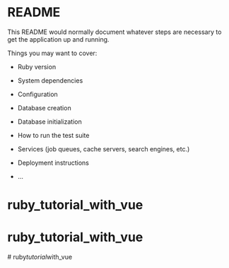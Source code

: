# README

This README would normally document whatever steps are necessary to get the
application up and running.

Things you may want to cover:

* Ruby version

* System dependencies

* Configuration

* Database creation

* Database initialization

* How to run the test suite

* Services (job queues, cache servers, search engines, etc.)

* Deployment instructions

* ...
# ruby_tutorial_with_vue
# ruby_tutorial_with_vue
#   r u b y _ t u t o r i a l _ w i t h _ v u e  
 